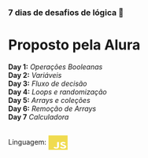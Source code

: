 ### 7 dias de desafios de lógica 🚀
# Proposto pela Alura

**Day 1:**
*Operações Booleanas* <br />
**Day 2:**
*Variáveis* <br />
**Day 3:**
*Fluxo de decisão* <br />
**Day 4:**
*Loops e randomização* <br />
**Day 5:**
*Arrays e coleções* <br />
**Day 6:**
*Remoção de Arrays* <br />
**Day 7**
*Calculadora* <br />


##
Linguagem:
  <img align="center" alt="Thalita-Js" height="30" width="40" src="https://raw.githubusercontent.com/devicons/devicon/master/icons/javascript/javascript-plain.svg">
